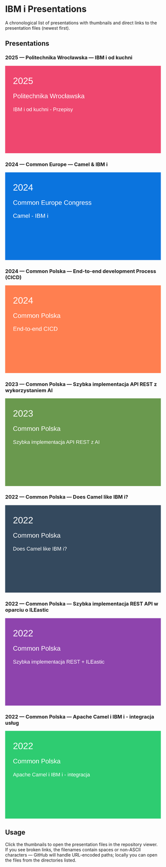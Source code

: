 # IBM i Presentations

A chronological list of presentations with thumbnails and direct links to the presentation files (newest first).

## Presentations

### 2025 — Politechnika Wrocławska — IBM i od kuchni
[![2025 Politechnika thumbnail](thumbnails/2025-politechnika-ibm-i-od-kuchni.svg)](2025%20Politechnika%20Wroc%C5%82awska/2025%20Politechnika%20Wroc%C5%82awska%20-%20IBM%20i%20od%20kuchni.%20Przepisy%20w%20open-sosie.pdf)

### 2024 — Common Europe — Camel & IBM i
[![2024 Common Europe thumbnail](thumbnails/2024-common-europe-camel-ibmi.svg)](2024%20Common%20Europe%20Congress/2024%20Common%20Europe%20-%20Camel%20-%20IBMi.pdf)

### 2024 — Common Polska — End-to-end development Process (CICD)
[![2024 Common Polska thumbnail](thumbnails/2024-common-polska-cicd.svg)](2024%20Common%20Polska/2024%20Common%20Polska%20-%20End%20to%20end%20development%20Process%20CICD.pdf)

### 2023 — Common Polska — Szybka implementacja API REST z wykorzystaniem AI
[![2023 Common Polska thumbnail](thumbnails/2023-common-polska-ai.svg)](2023%20Common%20Polska/Szybka%20implementacja%20API%20REST%20z%20wykorzystaniem%20AI.pdf)

### 2022 — Common Polska — Does Camel like IBM i?
[![2022 Does Camel thumbnail](thumbnails/2022-does-camel-like-ibmi.svg)](2022%20Common%20Polska/Does%20Camel%20like%20IBMi.mp4)

### 2022 — Common Polska — Szybka implementacja REST API w oparciu o ILEastic
[![2022 ILEastic thumbnail](thumbnails/2022-szybka-ileastic.svg)](2022%20Common%20Polska/Szybka%20implementacja%20REST%20API%20w%20oparciu%20o%20ILEastic.pdf)

### 2022 — Common Polska — Apache Camel i IBM i - integracja usług
[![2022 Apache Camel thumbnail](thumbnails/2022-apache-camel-ibmi.svg)](2022%20Common%20Polska/Apache%20Camel%20i%20IBMi%20-%20integracja%20us%C5%82ug.pdf)


## Usage
Click the thumbnails to open the presentation files in the repository viewer. If you see broken links, the filenames contain spaces or non-ASCII characters — GitHub will handle URL-encoded paths; locally you can open the files from the directories listed.
